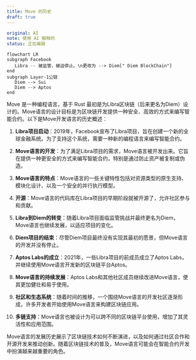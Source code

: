 ```yaml
---
title: Move 的历史
draft: true
---
```

```yaml
original: AI
note: 使用 AI 解释的
status: 正在编辑
```

```mermaid
flowchart LR
subgraph Facebook
   Libra -- 被监管，被迫停止。\n更改为 --> Diem[" Diem BlockChain"]
end
subgraph Layer-1公链
   Diem --> Sui
   Diem --> Aptos
end
```



Move 是一种编程语言，基于 Rust 最初是为Libra区块链（后来更名为Diem）设计的。Move语言的设计目标是为区块链开发提供一种安全、高效的方式来编写智能合约。以下是Move开发语言的历史概述：

1. **Libra项目启动**：2019年，Facebook宣布了Libra项目，旨在创建一个新的全球金融系统。为了支持这个系统，需要一种新的编程语言来编写智能合约。

2. **Move语言的开发**：为了满足Libra项目的需求，Move语言被开发出来。它旨在提供一种更安全的方式来编写智能合约，特别是通过防止资产被复制或伪造。

3. **Move语言的特点**：Move语言的一些关键特性包括对资源类型的原生支持、模块化设计、以及一个安全的并行执行模型。

4. **开源**：Move语言的代码库在Libra项目的早期阶段就被开源了，允许社区参与和贡献。

5. **Libra到Diem的转变**：随着Libra项目面临监管挑战并最终更名为Diem，Move语言也继续发展，以适应项目的变化。

6. **Diem项目的结束**：尽管Diem项目最终没有实现其最初的愿景，但Move语言的开发并没有停止。

7. **Aptos Labs的成立**：2021年，一些Libra项目的前成员成立了Aptos Labs，并继续使用Move语言开发新的区块链平台Aptos。

8. **Move语言的持续发展**：Aptos Labs和其他社区成员继续改进Move语言，使其更加健壮和易于使用。

9. **社区和生态系统**：随着时间的推移，一个围绕Move语言的开发社区逐渐形成，许多开发者开始使用Move语言来构建区块链应用。

10. **多链支持**：Move语言也被设计为可以跨不同的区块链平台使用，增加了其灵活性和应用范围。

Move语言的发展历史展示了区块链技术如何不断演进，以及如何通过社区合作和开源开发来推动创新。随着区块链技术的普及，Move语言可能会在智能合约开发中扮演越来越重要的角色。

